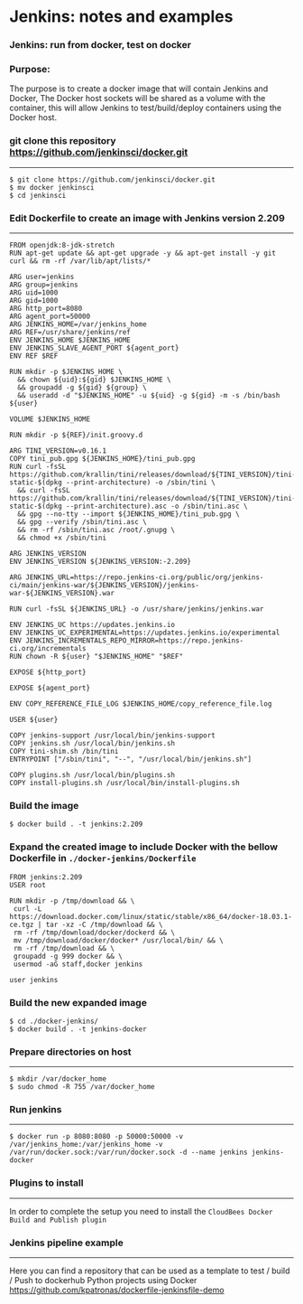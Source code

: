 # **Jenkins**: notes and examples

### **Jenkins: run from docker, test on docker**
### **Purpose:**
The purpose is to create a docker image that will contain Jenkins and Docker, The Docker host sockets will be shared as a volume with the container, this will allow Jenkins to test/build/deploy containers using the Docker host.

### git clone this repository https://github.com/jenkinsci/docker.git
___

```
$ git clone https://github.com/jenkinsci/docker.git
$ mv docker jenkinsci
$ cd jenkinsci
```
### Edit Dockerfile to create an image with Jenkins version 2.209
___
```
FROM openjdk:8-jdk-stretch
RUN apt-get update && apt-get upgrade -y && apt-get install -y git curl && rm -rf /var/lib/apt/lists/*

ARG user=jenkins
ARG group=jenkins
ARG uid=1000
ARG gid=1000
ARG http_port=8080
ARG agent_port=50000
ARG JENKINS_HOME=/var/jenkins_home
ARG REF=/usr/share/jenkins/ref
ENV JENKINS_HOME $JENKINS_HOME
ENV JENKINS_SLAVE_AGENT_PORT ${agent_port}
ENV REF $REF

RUN mkdir -p $JENKINS_HOME \
  && chown ${uid}:${gid} $JENKINS_HOME \
  && groupadd -g ${gid} ${group} \
  && useradd -d "$JENKINS_HOME" -u ${uid} -g ${gid} -m -s /bin/bash ${user}

VOLUME $JENKINS_HOME

RUN mkdir -p ${REF}/init.groovy.d

ARG TINI_VERSION=v0.16.1
COPY tini_pub.gpg ${JENKINS_HOME}/tini_pub.gpg
RUN curl -fsSL https://github.com/krallin/tini/releases/download/${TINI_VERSION}/tini-static-$(dpkg --print-architecture) -o /sbin/tini \
  && curl -fsSL https://github.com/krallin/tini/releases/download/${TINI_VERSION}/tini-static-$(dpkg --print-architecture).asc -o /sbin/tini.asc \
  && gpg --no-tty --import ${JENKINS_HOME}/tini_pub.gpg \
  && gpg --verify /sbin/tini.asc \
  && rm -rf /sbin/tini.asc /root/.gnupg \
  && chmod +x /sbin/tini

ARG JENKINS_VERSION
ENV JENKINS_VERSION ${JENKINS_VERSION:-2.209}

ARG JENKINS_URL=https://repo.jenkins-ci.org/public/org/jenkins-ci/main/jenkins-war/${JENKINS_VERSION}/jenkins-war-${JENKINS_VERSION}.war

RUN curl -fsSL ${JENKINS_URL} -o /usr/share/jenkins/jenkins.war

ENV JENKINS_UC https://updates.jenkins.io
ENV JENKINS_UC_EXPERIMENTAL=https://updates.jenkins.io/experimental
ENV JENKINS_INCREMENTALS_REPO_MIRROR=https://repo.jenkins-ci.org/incrementals
RUN chown -R ${user} "$JENKINS_HOME" "$REF"

EXPOSE ${http_port}

EXPOSE ${agent_port}

ENV COPY_REFERENCE_FILE_LOG $JENKINS_HOME/copy_reference_file.log

USER ${user}

COPY jenkins-support /usr/local/bin/jenkins-support
COPY jenkins.sh /usr/local/bin/jenkins.sh
COPY tini-shim.sh /bin/tini
ENTRYPOINT ["/sbin/tini", "--", "/usr/local/bin/jenkins.sh"]

COPY plugins.sh /usr/local/bin/plugins.sh
COPY install-plugins.sh /usr/local/bin/install-plugins.sh
```
### Build the image
```
$ docker build . -t jenkins:2.209
```
### Expand the created image to include Docker with the bellow Dockerfile in ```./docker-jenkins/Dockerfile```
```
FROM jenkins:2.209
USER root

RUN mkdir -p /tmp/download && \
 curl -L https://download.docker.com/linux/static/stable/x86_64/docker-18.03.1-ce.tgz | tar -xz -C /tmp/download && \
 rm -rf /tmp/download/docker/dockerd && \
 mv /tmp/download/docker/docker* /usr/local/bin/ && \
 rm -rf /tmp/download && \
 groupadd -g 999 docker && \
 usermod -aG staff,docker jenkins

user jenkins
```
### Build the new expanded image
```
$ cd ./docker-jenkins/
$ docker build . -t jenkins-docker
```
### Prepare directories on host
___
```
$ mkdir /var/docker_home
$ sudo chmod -R 755 /var/docker_home
```
### Run jenkins
___
```
$ docker run -p 8080:8080 -p 50000:50000 -v /var/jenkins_home:/var/jenkins_home -v /var/run/docker.sock:/var/run/docker.sock -d --name jenkins jenkins-docker
```
### Plugins to install
___
In order to complete the setup you need to install the ```CloudBees Docker Build and Publish plugin```

### Jenkins pipeline example
___
Here you can find a repository that can be used as a template to test / build / Push to dockerhub Python projects using Docker
https://github.com/kpatronas/dockerfile-jenkinsfile-demo

